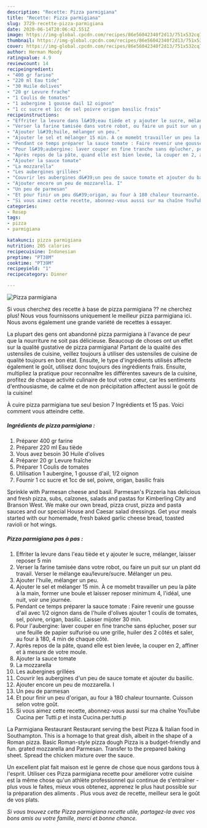 ```yaml
---
description: "Recette: Pizza parmigiana"
title: "Recette: Pizza parmigiana"
slug: 3729-recette-pizza-parmigiana
date: 2020-06-14T20:06:42.551Z
image: https://img-global.cpcdn.com/recipes/86e56042340f2d13/751x532cq70/pizza-parmigiana-photo-principale-de-la-recette.jpg
thumbnail: https://img-global.cpcdn.com/recipes/86e56042340f2d13/751x532cq70/pizza-parmigiana-photo-principale-de-la-recette.jpg
cover: https://img-global.cpcdn.com/recipes/86e56042340f2d13/751x532cq70/pizza-parmigiana-photo-principale-de-la-recette.jpg
author: Herman Moody
ratingvalue: 4.9
reviewcount: 14
recipeingredient:
- "400 gr farine"
- "220 ml Eau tide"
- "30 Huile dolives"
- "20 gr Levure frache"
- "1 Coulis de tomates"
- "1 aubergine 1 gousse dail 12 oignon"
- "1 cc sucre et 1cc de sel poivre origan basilic frais"
recipeinstructions:
- "Effriter la levure dans l&#39;eau tiède et y ajouter le sucre, mélanger, laisser reposer 5 min"
- "Verser la farine tamisée dans votre robot, ou faire un puit sur un plant dd travail. Verser le mélange eau/levure/sucre. Mélanger un peu."
- "Ajouter l&#39;huile, mélanger un peu."
- "Ajouter le sel et mélanger 15 min. À ce momebt travailler un peu la pâte à la main, former une boule et laisser reposer minimum 4, l&#39;idéal, une nuit, voir une journée."
- "Pendant ce temps préparer la sauce tomate : Faire revenir une gousse d&#39;ail avec 1/2 oignon dans de l&#39;huile d&#39;olives ajouter 1 coulis de tomates, sel, poivre, origan, basilic. Laisser mijoter 30 min."
- "Pour l&#39;aubergine: laver couper en fine tranche sans éplucher, poser sur une feuille de papier sulfurisé ou une grille, huiler des 2 côtés et saler, au four à 180, 4 min de chaque côté."
- "Après repos de la pâte, quand elle est bien levée, la couper en 2, affiner et à mesure de votre moule."
- "Ajouter la sauce tomate"
- "La mozzarella"
- "Les aubergines grillées"
- "Couvrir les aubergines d&#39;un peu de sauce tomate et ajouter du basilic."
- "Ajouter encore un peu de mozzarella. I"
- "Un peu de parmesan"
- "Et pour finir un peu d&#39;origan, au four à 180 chaleur tournante. Cuisson selon votre goût."
- "Si vous aimez cette recette, abonnez-vous aussi sur ma chaîne YouTube Cucina per Tutti.p et insta Cucina.per.tutti.p"
categories:
- Resep
tags:
- pizza
- parmigiana

katakunci: pizza parmigiana 
nutrition: 205 calories
recipecuisine: Indonesian
preptime: "PT38M"
cooktime: "PT39M"
recipeyield: "1"
recipecategory: Dinner

---
```



![Pizza parmigiana](https://img-global.cpcdn.com/recipes/86e56042340f2d13/751x532cq70/pizza-parmigiana-photo-principale-de-la-recette.jpg)

Si vous cherchez des recette à base de pizza parmigiana ?? ne cherchez plus! Nous vous fournissons uniquement le meilleur pizza parmigiana ici. Nous avons également une grande variété de recettes à essayer.

La plupart des gens ont abandonné pizza parmigiana à l'avance de peur que la nourriture ne soit pas délicieuse. Beaucoup de choses ont un effet sur la qualité gustative de pizza parmigiana! Partant de la qualité des ustensiles de cuisine, veillez toujours à utiliser des ustensiles de cuisine de qualité toujours en bon état. Ensuite, le type d'ingrédients utilisés affecte également le goût, utilisez donc toujours des ingrédients frais. Ensuite, multipliez la pratique pour reconnaître les différentes saveurs de la cuisine, profitez de chaque activité culinaire de tout votre cœur, car les sentiments d'enthousiasme, de calme et de non précipitation affectent aussi le goût de la cuisine!

<!--inarticleads1-->

À cuire pizza parmigiana tue seul besion 7 Ingrédients et 15 pas. Voici comment vous atteindre cette.

##### Ingrédients de pizza parmigiana :

1. Préparer 400 gr farine
1. Préparer 220 ml Eau tiède
1. Vous avez besoin 30 Huile d&#39;olives
1. Préparer 20 gr Levure fraîche
1. Préparer 1 Coulis de tomates
1. Utilisation 1 aubergine, 1 gousse d&#39;ail, 1/2 oignon
1. Fournir 1 cc sucre et 1cc de sel, poivre, origan, basilic frais


Sprinkle with Parmesan cheese and basil. Parmesan&#39;s Pizzeria has delicious and fresh pizza, subs, calzones, salads and pastas for Kimberling City and Branson West. We make our own bread, pizza crust, pizza and pasta sauces and our special House and Caesar salad dressings. Get your meals started with our homemade, fresh baked garlic cheese bread, toasted ravioli or hot wings. 

<!--inarticleads2-->

##### Pizza parmigiana pas à pas :

1. Effriter la levure dans l&#39;eau tiède et y ajouter le sucre, mélanger, laisser reposer 5 min
1. Verser la farine tamisée dans votre robot, ou faire un puit sur un plant dd travail. Verser le mélange eau/levure/sucre. Mélanger un peu.
1. Ajouter l&#39;huile, mélanger un peu.
1. Ajouter le sel et mélanger 15 min. À ce momebt travailler un peu la pâte à la main, former une boule et laisser reposer minimum 4, l&#39;idéal, une nuit, voir une journée.
1. Pendant ce temps préparer la sauce tomate : Faire revenir une gousse d&#39;ail avec 1/2 oignon dans de l&#39;huile d&#39;olives ajouter 1 coulis de tomates, sel, poivre, origan, basilic. Laisser mijoter 30 min.
1. Pour l&#39;aubergine: laver couper en fine tranche sans éplucher, poser sur une feuille de papier sulfurisé ou une grille, huiler des 2 côtés et saler, au four à 180, 4 min de chaque côté.
1. Après repos de la pâte, quand elle est bien levée, la couper en 2, affiner et à mesure de votre moule.
1. Ajouter la sauce tomate
1. La mozzarella
1. Les aubergines grillées
1. Couvrir les aubergines d&#39;un peu de sauce tomate et ajouter du basilic.
1. Ajouter encore un peu de mozzarella. I
1. Un peu de parmesan
1. Et pour finir un peu d&#39;origan, au four à 180 chaleur tournante. Cuisson selon votre goût.
1. Si vous aimez cette recette, abonnez-vous aussi sur ma chaîne YouTube Cucina per Tutti.p et insta Cucina.per.tutti.p


La Parmigiana Restaurant Restaurant serving the best Pizza &amp; Italian food in Southampton. This is a homage to that great dish, albeit in the shape of a Roman pizza. Basic Roman-style pizza dough Pizza is a budget-friendly and fun. grated mozzarella and Parmesan. Transfer to the prepared baking sheet. Spread the chicken mixture over the sauce. 

<!--inarticleads1-->

<p>
Un excellent plat fait maison est le genre de chose que nous gardons tous à l'esprit. Utiliser ces Pizza parmigiana recette pour améliorer votre cuisine est la même chose qu'un athlète professionnel qui continue de s'entraîner - plus vous le faites, mieux vous obtenez, apprenez le plus haut possible sur la préparation des aliments . Plus vous avez de recette, meilleur sera le goût de vos plats.
</p>

<p>
<i>Si vous trouvez cette Pizza parmigiana recette utile, partagez-la avec vos bons amis ou votre famille, merci et bonne chance.</i>
</p>
